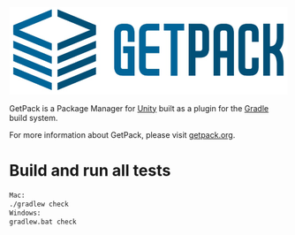 ![GetPack](docs/assets/images/getpack.png "GetPack")

GetPack is a Package Manager for [Unity](https://unity3d.com/) built as a plugin for the [Gradle](https://gradle.org/) build system.

For more information about GetPack, please visit [getpack.org](http://getpack.org).

# Build and run all tests

```shell
Mac:
./gradlew check
Windows:
gradlew.bat check
```